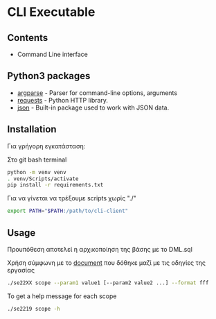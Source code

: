 # CLI Executable

## Contents
- Command Line interface

## Python3 packages

- [argparse] - Parser for command-line options, arguments 
- [requests] - Python HTTP library.
- [json]     - Built-in package used to work with JSON data.


## Installation
Για γρήγορη εγκατάσταση:

Στο git bash terminal
```sh
python -m venv venv
. venv/Scripts/activate
pip install -r requirements.txt
```
Για να γίνεται να τρέξουμε scripts χωρίς "./"
```sh
export PATH="$PATH:/path/to/cli-client"
```

## Usage 
Προυπόθεση αποτελεί η αρχικοποίηση της βάσης με το DML.sql

Χρήση σύμφωνη με το [document] που δόθηκε μαζί με τις οδηγίες της εργασίας
```sh
./se22XX scope --param1 value1 [--param2 value2 ...] --format fff
```
To get a help message for each scope
```sh
./se2219 scope -h
```

   [argparse]: https://docs.python.org/3/library/argparse.html
   [json]:https://docs.python.org/3/library/json.html
   [requests]: https://requests.readthedocs.io/en/master/
   [document]: https://helios.ntua.gr/pluginfile.php/1959/course/section/16951/project_softeng2022_part2_v01a.pdf
